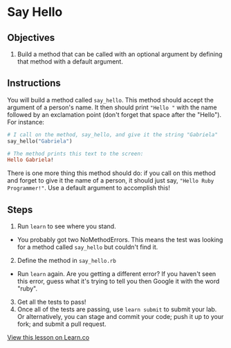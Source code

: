 # Say Hello

## Objectives

1. Build a method that can be called with an optional argument by defining that method with a default argument.

## Instructions

You will build a method called `say_hello`. This method should accept the argument of a person's name. It then should print `"Hello "` with the name followed by an exclamation point (don't forget that space after the "Hello"). For instance:

```ruby
# I call on the method, say_hello, and give it the string "Gabriela" 
say_hello("Gabriela")

# The method prints this text to the screen:
Hello Gabriela!
```

There is one more thing this method should do: if you call on this method and forget to give it the name of a person, it should just say, `"Hello Ruby Programmer!"`. Use a default argument to accomplish this!

## Steps

1. Run `learn` to see where you stand. 
  * You probably got two NoMethodErrors. This means the test was looking for a method called `say_hello` but couldn't find it.
2. Define the method in `say_hello.rb`
  * Run `learn` again. Are you getting a different error? If you haven't seen this error, guess what it's trying to tell you then Google it with the word "ruby".
3. Get all the tests to pass!
4. Once all of the tests are passing, use `learn submit` to submit your lab. Or alternatively, you can stage and commit your code; push it up to your fork; and submit a pull request.

<a href='https://learn.co/lessons/say-hello-ruby' data-visibility='hidden'>View this lesson on Learn.co</a>
